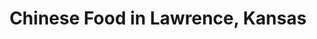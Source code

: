 ---
active: true
name: Chinese
sitemap: true
slug: chinese
title: Chinese Food in Lawrence, Kansas
---